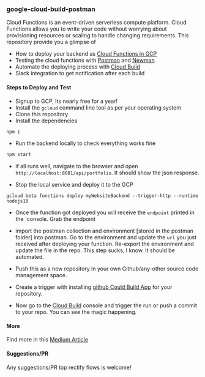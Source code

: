 ### google-cloud-build-postman

Cloud Functions is an event-driven serverless compute platform. Cloud Functions allows you to write your code without worrying about provisioning resources or scaling to handle changing requirements. This repository provide you a glimpse of

-   How to deploy your backend as [Cloud Functions in GCP](https://cloud.google.com/functions/)
-   Testing the cloud functions with [Postman](https://www.postman.com/) and [Newman](https://github.com/postmanlabs/newman)
-   Automate the deploying process with [Cloud Build](https://cloud.google.com/cloud-build)
-   Slack integration to get notification after each build

#### Steps to Deploy and Test

-   Signup to GCP, Its nearly free for a year!
-   Install the `gcloud` command line tool as per your operating system
-   Clone this repository
-   Install the dependencies

```bash
npm i
```

-   Run the backend locally to check everything works fine

```bash
npm start
```

-   if all runs well, navigate to the browser and open `http://localhost:8081/api/portfolio`. It should show the json response.

-   Stop the local service and deploy it to the GCP

```
gcloud beta functions deploy myWebsiteBackend --trigger-http --runtime nodejs10
```

-   Once the function got deployed you will receive the `endpoint` printed in the `console. Grab the endpoint

-   import the postman collection and environment [stored in the postman folder] into postman. Go to the environment and update the `url` you just received after deploying your function. Re-export the environment and update the file in the repo. This step sucks, I know. It should be automated.

-   Push this as a new repository in your own Github/any-other source code management space.

-   Create a trigger with installing [github Could Build App](https://github.com/marketplace/google-cloud-build) for your repository.

-   Now go to the [Cloud Build]() console and trigger the run or push a commit to your repo. You can see the magic happening.

#### More

Find more in this [ Medium Article](*)

#### Suggestions/PR

Any suggestions/PR top rectify flows is welcome!
